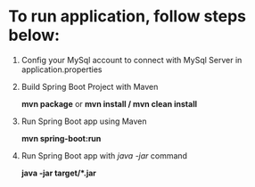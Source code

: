 # To run application, follow steps below:
1. Config your MySql account to connect with MySql Server in application.properties
2. Build Spring Boot Project with Maven
      
      **mvn package**
   or
      **mvn install / mvn clean install**
      
3. Run Spring Boot app using Maven
      
      **mvn spring-boot:run**
      
4. Run Spring Boot app with _java -jar_ command

      **java -jar target/*.jar**
